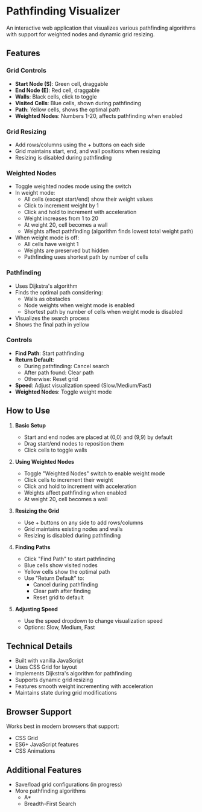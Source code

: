 # Pathfinding Visualizer

An interactive web application that visualizes various pathfinding algorithms with support for weighted nodes and dynamic grid resizing.

## Features

### Grid Controls
- **Start Node (S)**: Green cell, draggable
- **End Node (E)**: Red cell, draggable
- **Walls**: Black cells, click to toggle
- **Visited Cells**: Blue cells, shown during pathfinding
- **Path**: Yellow cells, shows the optimal path
- **Weighted Nodes**: Numbers 1-20, affects pathfinding when enabled

### Grid Resizing
- Add rows/columns using the + buttons on each side
- Grid maintains start, end, and wall positions when resizing
- Resizing is disabled during pathfinding

### Weighted Nodes
- Toggle weighted nodes mode using the switch
- In weight mode:
  - All cells (except start/end) show their weight values
  - Click to increment weight by 1
  - Click and hold to increment with acceleration
  - Weight increases from 1 to 20
  - At weight 20, cell becomes a wall
  - Weights affect pathfinding (algorithm finds lowest total weight path)
- When weight mode is off:
  - All cells have weight 1
  - Weights are preserved but hidden
  - Pathfinding uses shortest path by number of cells

### Pathfinding
- Uses Dijkstra's algorithm
- Finds the optimal path considering:
  - Walls as obstacles
  - Node weights when weight mode is enabled
  - Shortest path by number of cells when weight mode is disabled
- Visualizes the search process
- Shows the final path in yellow

### Controls
- **Find Path**: Start pathfinding
- **Return Default**: 
  - During pathfinding: Cancel search
  - After path found: Clear path
  - Otherwise: Reset grid
- **Speed**: Adjust visualization speed (Slow/Medium/Fast)
- **Weighted Nodes**: Toggle weight mode

## How to Use

1. **Basic Setup**
   - Start and end nodes are placed at (0,0) and (9,9) by default
   - Drag start/end nodes to reposition them
   - Click cells to toggle walls

2. **Using Weighted Nodes**
   - Toggle "Weighted Nodes" switch to enable weight mode
   - Click cells to increment their weight
   - Click and hold to increment with acceleration
   - Weights affect pathfinding when enabled
   - At weight 20, cell becomes a wall

3. **Resizing the Grid**
   - Use + buttons on any side to add rows/columns
   - Grid maintains existing nodes and walls
   - Resizing is disabled during pathfinding

4. **Finding Paths**
   - Click "Find Path" to start pathfinding
   - Blue cells show visited nodes
   - Yellow cells show the optimal path
   - Use "Return Default" to:
     - Cancel during pathfinding
     - Clear path after finding
     - Reset grid to default

5. **Adjusting Speed**
   - Use the speed dropdown to change visualization speed
   - Options: Slow, Medium, Fast

## Technical Details

- Built with vanilla JavaScript
- Uses CSS Grid for layout
- Implements Dijkstra's algorithm for pathfinding
- Supports dynamic grid resizing
- Features smooth weight incrementing with acceleration
- Maintains state during grid modifications

## Browser Support

Works best in modern browsers that support:
- CSS Grid
- ES6+ JavaScript features
- CSS Animations

## Additional Features

- Save/load grid configurations (in progress)
- More pathfinding algorithms
    - A*
    - Breadth-First Search
